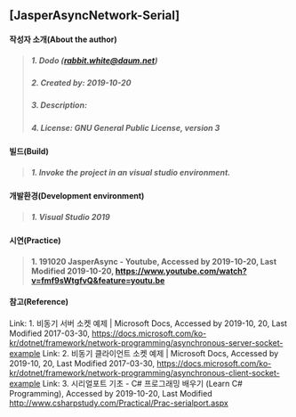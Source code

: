 ## [JasperAsyncNetwork-Serial]

#### 작성자 소개(About the author)
> ##### 1. Dodo (rabbit.white@daum.net)
> ##### 2. Created by: 2019-10-20
> ##### 3. Description: 
> ##### 4. License: GNU General Public License, version 3

#### 빌드(Build)
> ##### 1. Invoke the project in an visual studio environment.

#### 개발환경(Development environment)
> ##### 1. Visual Studio 2019

#### 시연(Practice)
> #### 1. 191020 JasperAsync - Youtube, Accessed by 2019-10-20, Last Modified 2019-10-20, https://www.youtube.com/watch?v=fmf9sWtgfvQ&feature=youtu.be

#### 참고(Reference)
Link: 1. 비동기 서버 소켓 예제 | Microsoft Docs, Accessed by 2019-10, 20, Last Modified 2017-03-30, https://docs.microsoft.com/ko-kr/dotnet/framework/network-programming/asynchronous-server-socket-example
Link: 2. 비동기 클라이언트 소켓 예제 | Microsoft Docs, Accessed by 2019-10, 20, Last Modified 2017-03-30, https://docs.microsoft.com/ko-kr/dotnet/framework/network-programming/asynchronous-client-socket-example
Link: 3. 시리얼포트 기초 - C# 프로그래밍 배우기 (Learn C# Programming), Accessed by 2019-10-20, Last Modified http://www.csharpstudy.com/Practical/Prac-serialport.aspx
